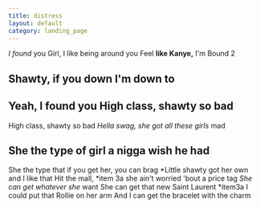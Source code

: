 ```yaml
---
title: distress
layout: default
category: landing_page
---
```

*I found* you
Girl, I like being around you
Feel **like Kanye,** I'm Bound 2
## Shawty, if you down I'm down to
## Yeah, I found you High class, shawty so bad
High class, shawty so bad
*Hella swag, she got all these girls* mad
## She the type of girl a nigga wish he had
She the type that if you get her, you can brag
*Little shawty got her own and I like that
Hit the mall,
*item 3a she ain't worried 'bout a price tag
*She can get whatever she* want She can get that new Saint Laurent
 *item3a I could put that Rollie on her arm
And I can get the bracelet with the charm
